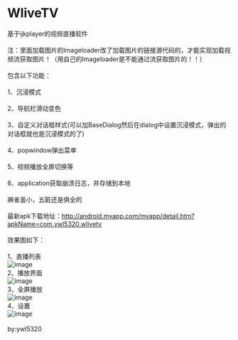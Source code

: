 # WliveTV
基于ijkplayer的视频直播软件<br/><br/>
注：里面加载图片的Imageloader改了加载图片的链接源代码的，才能实现加载视频流获取图片！（用自己的Imageloader是不能通过流获取图片的！！）<br/><br/>
包含以下功能：<br/><br/>
1、沉浸模式<br/><br/>
2、导航栏滑动变色<br/><br/>
3、自定义对话框样式(可以加BaseDialog然后在dialog中设置沉浸模式，弹出的对话框就也是沉浸模式的了)<br/><br/>
4、popwindow弹出菜单<br/><br/>
5、视频播放全屏切换等<br/><br/>
6、application获取崩溃日志，并存储到本地<br/><br/>
麻雀虽小，五脏还是俱全的<br/><br/>
最新apk下载地址：http://android.myapp.com/myapp/detail.htm?apkName=com.ywl5320.wlivetv<br/><br/>
效果图如下：<br/><br/>
1、直播列表<br/>
![image](https://github.com/wanliyang1990/WliveTV/blob/master/images/1.png)<br/>
2、播放界面<br/>
![image](https://github.com/wanliyang1990/WliveTV/blob/master/images/2.png)<br/>
3、全屏播放<br/>
![image](https://github.com/wanliyang1990/WliveTV/blob/master/images/3.png)<br/>
4、设置<br/>
![image](https://github.com/wanliyang1990/WliveTV/blob/master/images/4.png)<br/>
<br/>
by:ywl5320
